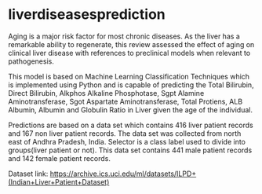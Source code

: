 # liverdiseasesprediction
Aging is a major risk factor for most chronic diseases. As the liver has a remarkable ability to regenerate, this review assessed the effect of aging on clinical liver disease with references to preclinical models when relevant to pathogenesis.

This model is based on Machine Learning Classification Techniques which is implemented using Python and is capable of predicting the Total Bilirubin, Direct Bilirubin, Alkphos Alkaline Phosphotase, Sgpt Alamine Aminotransferase, Sgot Aspartate Aminotransferase, Total Protiens, ALB Albumin, Albumin and Globulin Ratio in Liver given the age of the individual.

Predictions are based on a data set which contains 416 liver patient records and 167 non liver patient records. The data set was collected from north east of Andhra Pradesh, India. Selector is a class label used to divide into groups(liver patient or not). This data set contains 441 male patient records and 142 female patient records.

Dataset link: https://archive.ics.uci.edu/ml/datasets/ILPD+(Indian+Liver+Patient+Dataset)
